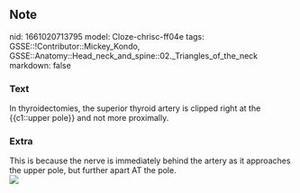 ## Note
nid: 1661020713795
model: Cloze-chrisc-ff04e
tags: GSSE::!Contributor::Mickey_Kondo, GSSE::Anatomy::Head_neck_and_spine::02._Triangles_of_the_neck
markdown: false

### Text
<div>
  In thyroidectomies, the superior thyroid artery is clipped right
  at the {{c1::upper pole}} and not more proximally.
</div>

### Extra
<div>
  This is because the nerve is immediately behind the artery as it
  approaches the upper pole, but further apart AT the pole.
</div><img src="thyroid-final-part-1-41-638.jpg">
